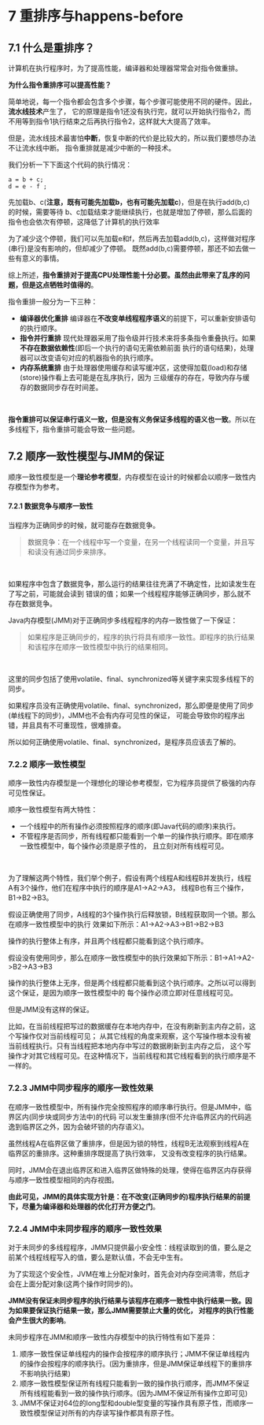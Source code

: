 # 7 重排序与happens-before

## 7.1 什么是重排序？

计算机在执行程序时，为了提高性能，编译器和处理器常常会对指令做重排。<br>

**为什么指令重排序可以提高性能？**<br>

简单地说，每一个指令都会包含多个步骤，每个步骤可能使用不同的硬件。因此，**流水线技术**产生了，
它的原理是指令1还没有执行完，就可以开始执行指令2，而不用等到指令1执行结束之后再执行指令2，这样就大大提高了效率。<br>

但是，流水线技术最害怕**中断**，恢复中断的代价是比较大的，所以我们要想尽办法不让流水线中断。
指令重排就是减少中断的一种技术。<br>

我们分析一下下面这个代码的执行情况：

```
a = b + c;
d = e - f ;
```

先加载b、c(**注意，既有可能先加载b，也有可能先加载c**)，但是在执行add(b,c)的时候，需要等待
b、c加载结束才能继续执行，也就是增加了停顿，那么后面的指令也会依次有停顿，这降低了计算机的执行效率<br>

为了减少这个停顿，我们可以先加载e和f，然后再去加载add(b,c)，这样做对程序(串行)是没有影响的，但却减少了停顿。
既然add(b,c)需要停顿，那还不如去做一些有意义的事情。<br>

综上所述，**指令重排对于提高CPU处理性能十分必要。虽然由此带来了乱序的问题，但是这点牺牲时值得的**。<br>

指令重排一般分为一下三种：

- **编译器优化重排**
    编译器在**不改变单线程程序语义**的前提下，可以重新安排语句的执行顺序。
- **指令并行重排**
    现代处理器采用了指令级并行技术来将多条指令重叠执行。如果**不存在数据依赖性**(即后一个执行的语句无需依赖前面
    执行的语句结果)，处理器可以改变语句对应的机器指令的执行顺序。
- **内存系统重排**
    由于处理器使用缓存和读写缓冲区，这使得加载(load)和存储(store)操作看上去可能是在乱序执行，因为
    三级缓存的存在，导致内存与缓存的数据同步存在时间差。

<br>

**指令重排可以保证串行语义一致，但是没有义务保证多线程的语义也一致**。所以在多线程下，指令重排可能会导致一些问题。

## 7.2 顺序一致性模型与JMM的保证

顺序一致性模型是一个**理论参考模型**，内存模型在设计的时候都会以顺序一致性内存模型作为参考。

#### 7.2.1 数据竞争与顺序一致性

当程序为正确同步的时候，就可能存在数据竞争。<br>

>数据竞争：在一个线程中写一个变量，在另一个线程读同一个变量，并且写和读没有通过同步来排序。

<br>

如果程序中包含了数据竞争，那么运行的结果往往充满了不确定性，比如读发生在了写之前，可能就会读到
错误的值；如果一个线程程序能够正确同步，那么就不存在数据竞争。<br>

Java内存模型(JMM)对于正确同步多线程程序的内存一致性做了一下保证：

>如果程序是正确同步的，程序的执行将具有顺序一致性。即程序的执行结果和该程序在顺序一致性模型中执行的结果相同。

<br>

这里的同步包括了使用volatile、final、synchronized等关键字来实现多线程下的同步。<br>

如果程序员没有正确使用volatile、final、synchronized，那么即便是使用了同步(单线程下的同步)，JMM也不会有内存可见性的保证，
可能会导致你的程序出错，并且具有不可重现性，很难排查。<br>

所以如何正确使用volatile、final、synchronized，是程序员应该去了解的。

### 7.2.2 顺序一致性模型

顺序一致性内存模型是一个理想化的理论参考模型，它为程序员提供了极强的内存可见性保证。<br>

顺序一致性模型有两大特性：

- 一个线程中的所有操作必须按照程序的顺序(即Java代码的顺序)来执行。
- 不管程序是否同步，所有线程都只能看到一个单一的操作执行顺序。即在顺序一致性模型中，每个操作必须是原子性的，
且立刻对所有线程可见。

<br>

为了理解这两个特性，我们举个例子，假设有两个线程A和线程B并发执行，线程A有3个操作，他们在程序中执行的顺序是A1->A2->A3，
线程B也有三个操作，B1->B2->B3。<br>

假设正确使用了同步，A线程的3个操作执行后释放锁，B线程获取同一个锁。那么在顺序一致性模型中的执行
效果如下所示：A1->A2->A3->B1->B2->B3<br>

操作的执行整体上有序，并且两个线程都只能看到这个执行顺序。<br>

假设没有使用同步，那么在顺序一致性模型中的执行效果如下所示：B1->A1->A2->B2->A3->B3<br>

操作的执行整体上无序，但是两个线程都只能看到这个执行顺序。之所以可以得到这个保证，是因为顺序一致性模型中的
每个操作必须立即对任意线程可见。<br>

但是JMM没有这样的保证。<br>

比如，在当前线程把写过的数据缓存在本地内存中，在没有刷新到主内存之前，这个写操作仅对当前线程可见；
从其它线程的角度来观察，这个写操作根本没有被当前线程执行。只有当线程把本地内存中写过的数据刷新到主内存之后，
这个写操作才对其它线程可见。在这种情况下，当前线程和其它线程看到的执行顺序是不一样的。

### 7.2.3 JMM中同步程序的顺序一致性效果

在顺序一致性模型中，所有操作完全按照程序的顺序串行执行。但是JMM中，临界区内(同步块或同步方法中)的代码
可以发生重排序(但不允许临界区内的代码逃逸到临界区之外，因为会破坏锁的内存语义)。<br>

虽然线程A在临界区做了重排序，但是因为锁的特性，线程B无法观察到线程A在临界区的重排序。这种重排序既提高了执行效率，
又没有改变程序的执行结果。<br>

同时，JMM会在退出临界区和进入临界区做特殊的处理，使得在临界区内存获得与顺序一致性模型相同的内存视图。<br>

**由此可见，JMM的具体实现方针是：在不改变(正确同步的)程序执行结果的前提下，尽量为编译器和处理器的优化打开方便之门**。

### 7.2.4 JMM中未同步程序的顺序一致性效果

对于未同步的多线程程序，JMM只提供最小安全性：线程读取到的值，要么是之前某个线程线程写入的值，要么是默认值，不会无中生有。<br>

为了实现这个安全性，JVM在堆上分配对象时，首先会对内存空间清零，然后才会在上面分配对象(这两个操作时同步的)。<br>

**JMM没有保证未同步程序的执行结果与该程序在顺序一致性中执行结果一致。因为如果要保证执行结果一致，那么JMM需要禁止大量的优化，
对程序的执行性能会产生很大的影响**。<br>

未同步程序在JMM和顺序一致性内存模型中的执行特性有如下差异：

1. 顺序一致性保证单线程内的操作会按程序的顺序执行；JMM不保证单线程内的操作会按程序的顺序执行。(因为重排序，但是JMM保证单线程下的重排序
不影响执行结果)
2. 顺序一致性模型保证所有线程只能看到一致的操作执行顺序，而JMM不保证所有线程能看到一致的操作执行顺序。(因为JMM不保证所有操作立即可见)
3. JMM不保证对64位的long型和double型变量的写操作具有原子性，而顺序一致性模型保证对所有的内存读写操作都具有原子性。